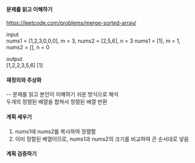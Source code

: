 #### 문제를 읽고 이해하기
https://leetcode.com/problems/merge-sorted-array/

input</br>
nums1 = [1,2,3,0,0,0], m = 3, nums2 = [2,5,6], n = 3
nums1 = [1], m = 1, nums2 = [], n = 0


output</br>
[1,2,2,3,5,6]
[1]


#### 재정의와 추상화<br>
-- 문제를 읽고 본인이 이해하기 쉬운 방식으로 해석<br>
두개의 정렬된 배열을 합쳐서 정렬된 배열 반환

#### 계획 세우기<br>
1. nums1에 nums2를 복사하여 정렬함
2. 이미 정렬된 배열이므로, nums1과 nums2의 크기를 비교하여 큰 순서대로 넣음

#### 계획 검증하기
